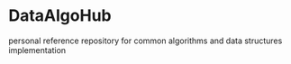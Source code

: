 # DataAlgoHub
personal reference repository for common algorithms and data structures implementation
